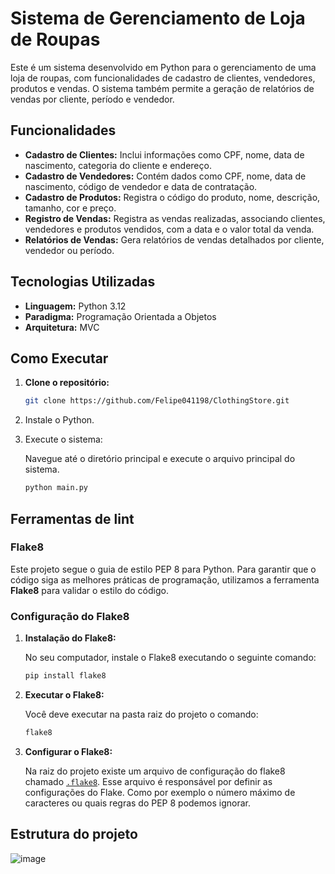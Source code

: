 # Sistema de Gerenciamento de Loja de Roupas

Este é um sistema desenvolvido em Python para o gerenciamento de uma loja de roupas, com funcionalidades de cadastro de clientes, vendedores, produtos e vendas. O sistema também permite a geração de relatórios de vendas por cliente, período e vendedor.

## Funcionalidades

- **Cadastro de Clientes:** Inclui informações como CPF, nome, data de nascimento, categoria do cliente e endereço.
- **Cadastro de Vendedores:** Contém dados como CPF, nome, data de nascimento, código de vendedor e data de contratação.
- **Cadastro de Produtos:** Registra o código do produto, nome, descrição, tamanho, cor e preço.
- **Registro de Vendas:** Registra as vendas realizadas, associando clientes, vendedores e produtos vendidos, com a data e o valor total da venda.
- **Relatórios de Vendas:** Gera relatórios de vendas detalhados por cliente, vendedor ou período.

## Tecnologias Utilizadas

- **Linguagem:** Python 3.12
- **Paradigma:** Programação Orientada a Objetos
- **Arquitetura:** MVC

## Como Executar

1. **Clone o repositório:**

   ```bash
   git clone https://github.com/Felipe041198/ClothingStore.git
   ```

2. Instale o Python.

3. Execute o sistema:

    Navegue até o diretório principal e execute o arquivo principal do sistema.
    ```bash
    python main.py
    ```

## Ferramentas de lint

### Flake8

   Este projeto segue o guia de estilo PEP 8 para Python. Para garantir que o código siga as melhores práticas de programação, utilizamos a ferramenta **Flake8** para validar o estilo do código.

### Configuração do Flake8

1. **Instalação do Flake8:**

   No seu computador, instale o Flake8 executando o seguinte comando:

   ```bash
   pip install flake8
   ```
   
2. **Executar o Flake8:**
   
   Você deve executar na pasta raiz do projeto o comando:

   ```bash
   flake8
   ```
3. **Configurar o Flake8:**

   Na raiz do projeto existe um arquivo de configuração do flake8 chamado [`.flake8`](./.flake8). Esse arquivo é responsável por definir as configurações do Flake.
   Como por exemplo o número máximo de caracteres ou quais regras do PEP 8 podemos ignorar.

## Estrutura do projeto

![image](https://github.com/user-attachments/assets/0ac0bc8e-877a-483a-a44c-76767278de80)
